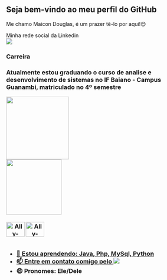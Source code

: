 
## Seja bem-vindo ao meu perfil do GitHub

<p1> Me chamo Maicon Douglas, é um prazer tê-lo por aqui!😊<p1/>
  <br>
  
  <p1>Minha rede social da Linkedin<p1/>
    <br> 
    <a href="https://www.linkedin.com/in/maicon-douglas-fernandes-4b0561156/" target="_blank"><img src="https://img.shields.io/badge/-LinkedIn-%230077B5?style=for-the-badge&logo=linkedin&logoColor=white" target="_blank"></a>
  <h3> Carreira <h3/>
    <p1>Atualmente estou graduando o curso de analise e desenvolvimento de sistemas no IF Baiano - Campus Guanambi, matriculado no 4º semestre<p/>

   
  <div>
  <a href="[https://github.com/MaiconCma](https://github.com/MaiconCma)"> 
  <img height="170em" src="https://github-readme-stats.vercel.app/api?username=MaiconCma&show_icons=true&theme=tokyonight&include_all_commits=true&count_private=true"/>
    <br>
  <img height="150em" src="https://github-readme-stats.vercel.app/api/top-langs/?username=MaiconCma&layout=compact&langs_count=16&theme=tokyonight"/>
</div>
  <br>
<div align="center" style="display: inline_block">
  <img align="left" alt="Ally-Java" height="40" width="50" src="https://cdn.jsdelivr.net/gh/devicons/devicon/icons/java/java-original.svg" />
  <img align="left" alt="Ally-Python" height="40" width="50" src="https://cdn.jsdelivr.net/gh/devicons/devicon/icons/python/python-original-wordmark.svg" /> 
</div>
    <br><br><br>
  
- 🌱 Estou aprendendo: Java, Php, MySql, Python
- 📫 Entre em contato comigo pelo <a href="https://www.linkedin.com/in/maicon-douglas-fernandes-4b0561156/" target="_blank"><img src="https://img.shields.io/badge/-LinkedIn-%230077B5?style=for-the-badge&logo=linkedin&logoColor=white" target="_blank"></a>
- 😄 Pronomes: Ele/Dele
